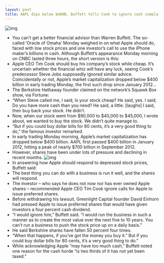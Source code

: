 ```yaml
---
layout: post
title: AAPL dips below $400B, Buffett tells Cook to ignore cash complaints, buy back stock
---
```

![img](http://media.idownloadblog.com/wp-content/uploads/2013/03/buffett.png)
* You can’t get a better financial advisor than Warren Buffett. The so-called ‘Oracle of Omaha’ Monday weighed in on what Apple should do, faced with low stock prices and one investor’s call to use the iPhone maker’s billions in cash. Although Buffett’s appearance Monday morning on CNBC lasted three hours, the short version is this:
* Apple CEO Tim Cook should buy his company’s stock while cheap. It’s uncertain whether the financial whiz will have any luck, seeing Cook’s predecessor Steve Jobs supposedly ignored similar advice. Coincidentally or not, Apple’s market capitalization dropped below $400 billion in early trading Monday, the first such drop since January 2012…
* The Berkshire Hathaway founder claimed on the network’s Squawk Box show, via Fortune:
* “When Steve called me, I said, Is your stock cheap? He said, yes. I said, Do you have more cash than you need? He said, a little. [laughs] I said, then buy back your stock. He didn’t.
* Now, when our stock went from $90,000 to $40,000 to $45,000, I wrote about, we wanted to buy the stock. We didn’t quite manage to.
* “But if you could buy dollar bills for 80 cents, it’s a very good thing to do,” the famous investor remarked.
* In early trading Monday morning, Apple’s market capitalization has dropped below $400 billion. AAPL first passed $400 billion in January 2012, hitting a peak of nearly $700 billion in September 2012.
* However, shares have been under lots of pressure and declining in recent months.
![img](http://media.idownloadblog.com/wp-content/uploads/2013/03/aapl-20130304.png)
* In answering how Apple should respond to depressed stock prices, Buffett said:
* The best thing you can do with a business is run it well, and the shares will respond.
* The investor – who says he does not now nor has ever owned Apple shares – recommended Apple CEO Tim Cook ignore calls for Apple to issue preferred shares.
* Before withdrawing his lawsuit, Greenlight Capital founder David Einhorn had pressed Apple to issue preferred shares that would have given investors a four percent cash dividend.
* “I would ignore him,” Buffett said. “I would run the business in such a manner as to create the most value over the next five to 10 years. You can’t run a business to push the stock price up on a daily basis.”
* He said Berkshire shares have fallen 50 percent four times.
* “When that happens, if you’ve got the money you buy it.” But if you could buy dollar bills for 80 cents, it’s a very good thing to do.”
* While acknowledging Apple “may have too much cash,” Buffett noted one reason for the cash horde “is two thirds of it has not yet been taxed.”

